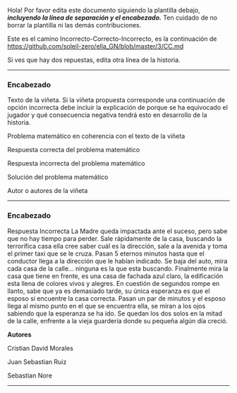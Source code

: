 Hola! Por favor edita este documento siguiendo la plantilla debajo, ***incluyendo la línea de separación y el encabezado.***
Ten cuidado de no borrar la plantilla ni las demás contribuciones. 

Este es el camino Incorrecto-Correcto-Incorrecto, es la continuación de https://github.com/soleil-zero/ella_GN/blob/master/3/CC.md

Si ves que hay dos repuestas, edita otra línea de la historia.

**********************************************************************
### Encabezado

Texto de la viñeta. Si la viñeta propuesta corresponde una continuación de opción incorrecta debe incluir la explicación de porque se ha equivocado el jugador y qué consecuencia negativa tendrá esto en desarrollo de la historia.

Problema matemático en coherencia con el texto de la viñeta

Respuesta correcta del problema matemático

Respuesta incorrecta del problema matemático

Solución del problema matemático

Autor o autores de la viñeta
**********************************************************************
### Encabezado
Respuesta Incorrecta
La Madre queda impactada ante el suceso, pero sabe que no hay tiempo para perder. Sale rápidamente de la casa, buscando la terrorífica casa ella cree saber cuál es la dirección, sale a la avenida y toma el primer taxi que se le cruza. Pasan 5 eternos minutos hasta que el conductor llega a la dirección que le habían indicado. Se baja del auto, mira cada casa de la calle… ninguna es la que esta buscando. Finalmente mira la casa que tiene en frente, es una casa de fachada azul claro, la edificación esta llena de colores vivos y alegres. En cuestión de segundos rompe en llanto, sabe que ya es demasiado tarde, su única esperanza es que el esposo si encuentre la casa correcta. Pasan un par de minutos y el esposo llega al mismo punto en el que se encuentra ella, se miran a los ojos sabiendo que la esperanza se ha ido. Se quedan los dos solos en la mitad de la calle, enfrente a la vieja guardería donde su pequeña algún día creció.

**Autores**

Cristian David Morales  

Juan Sebastian Ruiz

Sebastian Nore
**********************************************************************

